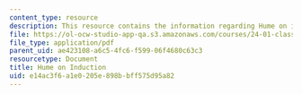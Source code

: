 ```yaml
---
content_type: resource
description: This resource contains the information regarding Hume on induction.
file: https://ol-ocw-studio-app-qa.s3.amazonaws.com/courses/24-01-classics-of-western-philosophy-spring-2016/e14ac3f6a1e0205e898bbff575d95a82_MIT24_01S16_SES16.pdf
file_type: application/pdf
parent_uid: ae423108-a6c5-4fc6-f599-06f4680c63c3
resourcetype: Document
title: Hume on Induction
uid: e14ac3f6-a1e0-205e-898b-bff575d95a82
---
```


